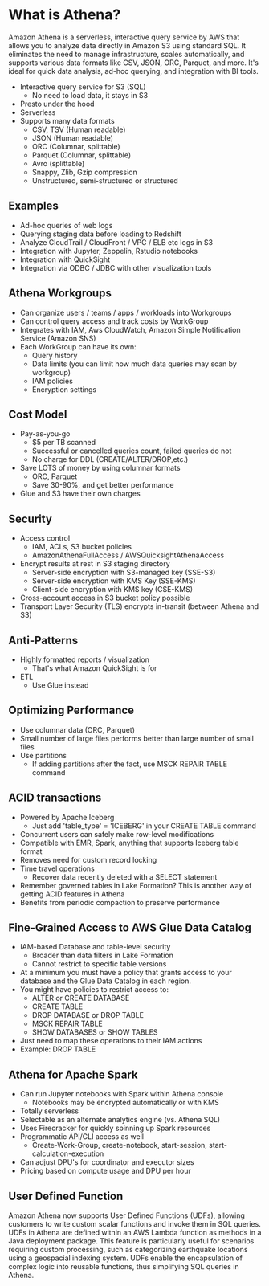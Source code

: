 
# What is Athena?

Amazon Athena is a serverless, interactive query service by AWS that allows you to analyze data directly in Amazon S3 using standard SQL. It eliminates the need to manage infrastructure, scales automatically, and supports various data formats like CSV, JSON, ORC, Parquet, and more. It's ideal for quick data analysis, ad-hoc querying, and integration with BI tools.

- Interactive query service for S3 (SQL)
  - No need to load data, it stays in S3
- Presto under the hood
- Serverless
- Supports many data formats
  - CSV, TSV (Human readable)
  - JSON (Human readable)
  - ORC (Columnar, splittable)
  - Parquet (Columnar, splittable)
  - Avro (splittable)
  - Snappy, Zlib, Gzip compression
  - Unstructured, semi-structured or structured

## Examples

- Ad-hoc queries of web logs
- Querying staging data before loading to Redshift
- Analyze CloudTrail / CloudFront / VPC / ELB etc logs in S3
- Integration with Jupyter, Zeppelin, Rstudio notebooks
- Integration with QuickSight
- Integration via ODBC / JDBC with other visualization tools

## Athena Workgroups

- Can organize users / teams / apps / workloads into Workgroups
- Can control query access and track costs by WorkGroup
- Integrates with IAM, Aws CloudWatch, Amazon Simple Notification Service (Amazon SNS)
- Each WorkGroup can have its own:
  - Query history
  - Data limits (you can limit how much data queries may scan by workgroup)
  - IAM policies
  - Encryption settings

## Cost Model

- Pay-as-you-go
  - $5 per TB scanned
  - Successful or cancelled queries count, failed queries do not
  - No charge for DDL (CREATE/ALTER/DROP,etc.)
- Save LOTS of money by using columnar formats
  - ORC, Parquet
  - Save 30-90%, and get better performance
- Glue and S3 have their own charges

## Security

- Access control
  - IAM, ACLs, S3 bucket policies
  - AmazonAthenaFullAccess / AWSQuicksightAthenaAccess
- Encrypt results at rest in S3 staging directory
  - Server-side encryption with S3-managed key (SSE-S3)
  - Server-side encryption with KMS Key (SSE-KMS)
  - Client-side encryption with KMS key (CSE-KMS)
- Cross-account access in S3 bucket policy possible
- Transport Layer Security (TLS) encrypts in-transit (between Athena and S3)

## Anti-Patterns

- Highly formatted reports / visualization
  - That's what Amazon QuickSight is for
- ETL
  - Use Glue instead

## Optimizing Performance

- Use columnar data (ORC, Parquet)
- Small number of large files performs better than large number of small files
- Use partitions
  - If adding partitions after the fact, use MSCK REPAIR TABLE command

## ACID transactions

- Powered by Apache Iceberg
  - Just add 'table_type' = 'ICEBERG' in your CREATE TABLE command
- Concurrent users can safely make row-level modifications
- Compatible with EMR, Spark, anything that supports Iceberg table format
- Removes need for custom record locking
- Time travel operations
  - Recover data recently deleted with a SELECT statement
- Remember governed tables in Lake Formation? This is another way of getting ACID features in Athena
- Benefits from periodic compaction to preserve performance

## Fine-Grained Access to AWS Glue Data Catalog

- IAM-based Database and table-level security
  - Broader than data filters in Lake Formation
  - Cannot restrict to specific table versions
- At a minimum you must have a policy that grants access to your database and the Glue Data Catalog in each region.
- You might have policies to restrict access to:
  - ALTER or CREATE DATABASE
  - CREATE TABLE
  - DROP DATABASE or DROP TABLE
  - MSCK REPAIR TABLE
  - SHOW DATABASES or SHOW TABLES
- Just need to map these operations to their IAM actions
- Example: DROP TABLE

## Athena for Apache Spark

- Can run Jupyter notebooks with Spark within Athena console
  - Notebooks may be encrypted automatically or with KMS
- Totally serverless
- Selectable as an alternate analytics engine (vs. Athena SQL)
- Uses Firecracker for quickly spinning up Spark resources
- Programmatic API/CLI access as well
  - Create-Work-Group, create-notebook, start-session, start-calculation-execution
- Can adjust DPU's for coordinator and executor sizes
- Pricing based on compute usage and DPU per hour

## User Defined Function

Amazon Athena now supports User Defined Functions (UDFs), allowing customers to write custom scalar functions and invoke them in SQL queries. UDFs in Athena are defined within an AWS Lambda function as methods in a Java deployment package. This feature is particularly useful for scenarios requiring custom processing, such as categorizing earthquake locations using a geospacial indexing system. UDFs enable the encapsulation of complex logic into reusable functions, thus simplifying SQL queries in Athena.
